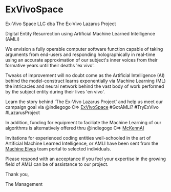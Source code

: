 # ExVivoSpace

Ex-Vivo Space LLC dba The Ex-Vivo Lazarus Project

Digital Entity Resurrection using Artificial Machine Learned Intelligence (AMLI)

We envision a fully operable computer software function capable of taking arguments from end-users and responding holographically in real-time using an accurate approximation of our subject's inner voices from their formative years until their deaths 'ex vivo'.

Tweaks of improvement will no doubt come as the Artificial Intelligence (AI) behind the model-construct learns exponentially via Machine Learning (ML) the intricacies and neural network behind the vast body of work performed by the subject entity during their lives 'en vivo'.

Learn the story behind 'The Ex-Vivo Lazarus Project' and help us meet our campaign goal via @indiegogo C=> [ExVivoSpace](https://igg.me/at/ExVivoSpace) #GotAMLI? #TryExVivo #LazarusProject

In addition, funding for equipment to faciliate the Machine Learning of our algorithms is alternatively offered thru @indiegogo C=> [McKennAI](https://www.indiegogo.com/projects/the-digital-resurrection-of-terence-mckenna)

Invitations for experienced coding entities well-schooled in the art of Artificial Machine Learned Intelligence, or AMLI have been sent from the [Machine Elves](https://github.com/orgs/MMINAIL/teams/machine-elves ) team portal to selected individuals.

Please respond with an acceptance if you feel your expertise in the growing field of AMLI can be of assistance to our project.

Thank you,

The Management
